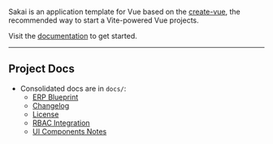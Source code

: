 Sakai is an application template for Vue based on the [create-vue](https://github.com/vuejs/create-vue), the recommended way to start a Vite-powered Vue projects.

Visit the [documentation](https://sakai.primevue.org/documentation) to get started.

---

Project Docs
------------

- Consolidated docs are in `docs/`:
  - [ERP Blueprint](docs/erp_blueprint.md)
  - [Changelog](docs/CHANGELOG.md)
  - [License](docs/LICENSE.md)
  - [RBAC Integration](docs/RBAC_INTEGRATION_GUIDE.md)
  - [UI Components Notes](docs/components-ui.md)